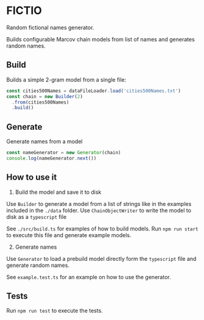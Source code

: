 # FICTIO

Random fictional names generator.

Builds configurable Marcov chain models from list of names and generates random names.

## Build

Builds a simple 2-gram model from a single file:

```typescript
const cities500Names = dataFileLoader.load('cities500Names.txt')
const chain = new Builder(2)
  .from(cities500Names)
  .build()
```

## Generate 

Generate names from a model

```typescript
const nameGenerator = new Generator(chain)
console.log(nameGenerator.next())
```

## How to use it

1. Build the model and save it to disk

Use `Builder` to generate a model from a list of strings like in the examples included in the `./data` folder.
Use `ChainObjectWriter` to write the model to disk as a `typescript` file

See `./src/build.ts` for examples of how to build models.
Run `npm run start` to execute this file and generate example models.

2. Generate names

Use `Generator` to load a prebuild model directly form the `typescript` file and generate random names.

See `example.test.ts` for an example on how to use the generator.

## Tests

Run `npm run test` to execute the tests.
